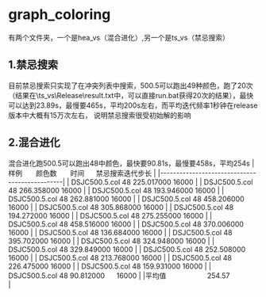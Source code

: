 # graph_coloring
有两个文件夹，一个是hea_vs（混合进化）,另一个是ts_vs（禁忌搜索）
## 1.禁忌搜索
  目前禁忌搜索只实现了在冲突列表中搜索，500.5可以跑出49种颜色，跑了20次（结果在\ts_vs\Release\result.txt中，可以直接run.bat获得20次的结果），最快可以达到23.89s，最慢要465s，平均200s左右，而平均迭代频率1秒钟在release版本中大概有15万次左右，
说明禁忌搜索很受初始解的影响
## 2.混合进化
混合进化跑500.5可以跑出48中颜色，最快要90.81s，最慢要458s，平均254s
  | 样例        颜色数       时间      禁忌搜索迭代步长 |
|-----------------------------------------------|
| DSJC500.5.col    48        225.017000      16000 |
| DSJC500.5.col    48        266.358000      16000 |
| DSJC500.5.col    48        193.946000      16000 |
| DSJC500.5.col     48        262.881000      16000 |
| DSJC500.5.col     48        458.206000      16000 |
| DSJC500.5.col     48        305.868000      16000 |
| DSJC500.5.col     48        194.272000      16000 |
| DSJC500.5.col     48        275.255000      16000 |
| DSJC500.5.col     48        458.516000      16000 |
| DSJC500.5.col     48        370.006000      16000 |
| DSJC500.5.col     48        136.684000      16000 |
| DSJC500.5.col     48        395.702000      16000 |
| DSJC500.5.col     48        324.948000      16000 |
| DSJC500.5.col     48        329.849000      16000 |
| DSJC500.5.col     48        252.508000      16000 |
| DSJC500.5.col     48        213.768000      16000 |
| DSJC500.5.col     48        226.475000      16000 |
| DSJC500.5.col     48        159.931000      16000 |
| DSJC500.5.col     48        90.812000      16000 |
|平均值                        254.57               |
